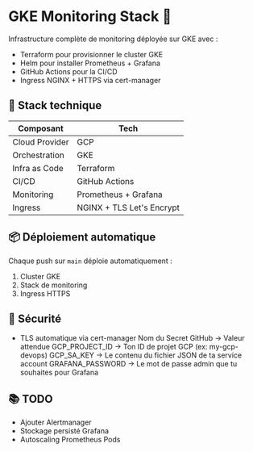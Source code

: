 # GKE Monitoring Stack 🚀

Infrastructure complète de monitoring déployée sur GKE avec :

- Terraform pour provisionner le cluster GKE
- Helm pour installer Prometheus + Grafana
- GitHub Actions pour la CI/CD
- Ingress NGINX + HTTPS via cert-manager

## 🚀 Stack technique

| Composant      | Tech |
|----------------|------|
| Cloud Provider | GCP |
| Orchestration  | GKE |
| Infra as Code  | Terraform |
| CI/CD          | GitHub Actions |
| Monitoring     | Prometheus + Grafana |
| Ingress        | NGINX + TLS Let's Encrypt |

## 📦 Déploiement automatique

Chaque push sur `main` déploie automatiquement :
1. Cluster GKE
2. Stack de monitoring
3. Ingress HTTPS

## 🔐 Sécurité

- TLS automatique via cert-manager
Nom du Secret GitHub ->	Valeur attendue
GCP_PROJECT_ID	    ->   Ton ID de projet GCP (ex: my-gcp-devops)
GCP_SA_KEY	        ->   Le contenu du fichier JSON de ta service account
GRAFANA_PASSWORD	->   Le mot de passe admin que tu souhaites pour Grafana


## 📚 TODO

- Ajouter Alertmanager
- Stockage persisté Grafana
- Autoscaling Prometheus Pods
